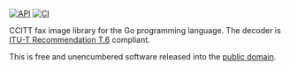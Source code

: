 [![API](https://pkg.go.dev/badge/github.com/pascaldekloe/got.6.svg)](https://pkg.go.dev/github.com/pascaldekloe/got.6)
[![CI](https://github.com/pascaldekloe/got.6/actions/workflows/go.yml/badge.svg)](https://github.com/pascaldekloe/got.6/actions/workflows/go.yml)

CCITT fax image library for the Go programming language.
The decoder is [ITU-T Recommendation T.6](http://www.itu.int/rec/T-REC-T.6-198811-I) compliant.

This is free and unencumbered software released into the
[public domain](http://creativecommons.org/publicdomain/zero/1.0).
